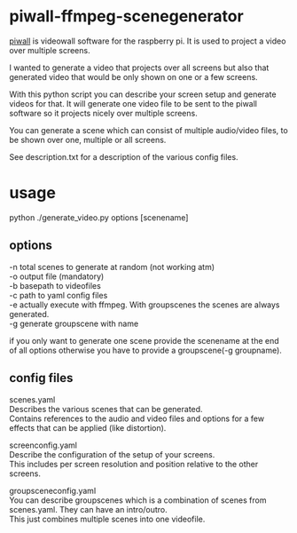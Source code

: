 piwall-ffmpeg-scenegenerator
============================

[piwall](http://www.piwall.co.uk/) is videowall software for the raspberry
pi. It is used to project a video over multiple screens.

I wanted to generate a video that projects over all screens but also that 
generated video that would be only shown on one or a few screens.

With this python script you can describe your screen setup and generate videos
for that. It will generate one video file to be sent to the piwall software so
it projects nicely over multiple screens.

You can generate a scene which can consist of multiple audio/video files, to be
shown over one, multiple or all screens.

See description.txt for a description of the various config files.

usage
=====

python ./generate_video.py options [scenename]

options
-------
 -n total scenes to generate at random (not working atm)  
 -o output file (mandatory)  
 -b basepath to videofiles  
 -c path to yaml config files  
 -e actually execute with ffmpeg. With groupscenes the scenes are always generated.  
 -g generate groupscene with name  

 if you only want to generate one scene provide the scenename at the end of all
 options otherwise you have to provide a groupscene(-g groupname).


config files
------------
scenes.yaml  
   Describes the various scenes that can be generated.  
   Contains references to the audio and video files and options for a few
   effects that can be applied (like distortion).

screenconfig.yaml  
   Describe the configuration of the setup of your screens.  
   This includes per screen resolution and position relative to the other 
   screens.

groupsceneconfig.yaml  
   You can describe groupscenes which is a combination of scenes from 
   scenes.yaml. They can have an intro/outro.  
   This just combines multiple scenes into one videofile.
